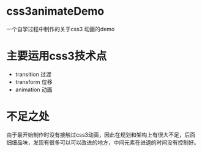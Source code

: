 # css3animateDemo
一个自学过程中制作的关于css3 动画的demo

# 主要运用css3技术点

- transition 过渡
- transform 位移
- animation 动画

# 不足之处

由于最开始制作时没有接触过css3动画，因此在规划和架构上有很大不足，后面细细品味，发现有很多可以可以改进的地方，中间元素在进退的时间没有控制好。
